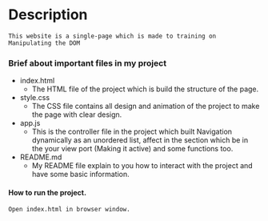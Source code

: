 # Description

    This website is a single-page which is made to training on Manipulating the DOM

### Brief about important files in my project

- index.html
    - The HTML file of the project which is build the structure of the page.
- style.css
    - The CSS file contains all design and animation of the project to make the page with clear design.
- app.js
    - This is the controller file in the project which built Navigation dynamically as an unordered list, affect in the section which be in the your view port (Making it active) and some functions too.
- README.md
    - My README file explain to you how to interact with the project and have some basic information.

#### How to run the project.

    Open index.html in browser window.

